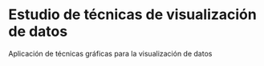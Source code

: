 # Estudio de técnicas de visualización de datos
Aplicación de técnicas gráficas para la visualización de datos
